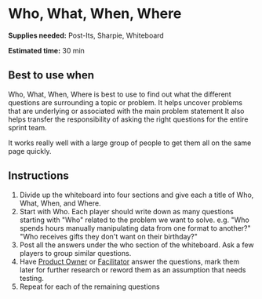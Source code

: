 # Who, What, When, Where

**Supplies needed:** Post-Its, Sharpie, Whiteboard

**Estimated time:** 30 min

## Best to use when

Who, What, When, Where is best to use to find out what the different
questions are surrounding a topic or problem.
It helps uncover problems that are underlying or associated with the main
problem statement
It also helps transfer the responsibility of asking the right questions for the
entire sprint team.

It works really well with a large group of people to
get them all on the same page quickly.

## Instructions

1. Divide up the whiteboard into four sections and
give each a title of Who, What, When, and Where.
2. Start with Who.
Each player should write down as many questions 
starting with "Who" related to the problem we want to solve.
e.g. "Who spends hours manually manipulating data from one format to another?"
"Who receives gifts they don't want on their birthday?"
3. Post all the answers under the who section of the whiteboard.
Ask a few players to group similar questions.
4. Have [Product Owner](0-Pre-Sprint#review-roles-for-the-sprint)
or [Facilitator](0-Pre-Sprint#review-roles-for-the-sprint)
answer the questions, mark them later for further research
or reword them as an assumption that needs testing.
5. Repeat for each of the remaining questions
